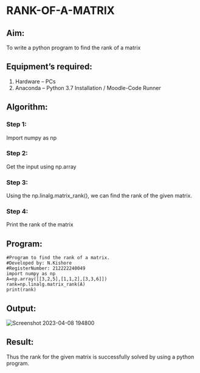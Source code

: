 # RANK-OF-A-MATRIX
## Aim:
To write a python program to find the rank of a matrix
## Equipment’s required:
1. 	Hardware – PCs
2. 	Anaconda – Python 3.7 Installation / Moodle-Code Runner
## Algorithm:
### Step 1: 
Import numpy as np
### Step 2: 
Get the input using np.array
### Step 3:
Using the np.linalg.matrix_rank(), we can find the rank of the given matrix.
### Step 4: 
Print the rank of the matrix
## Program:
```
#Program to find the rank of a matrix.
#Developed by: N.Kishore
#RegisterNumber: 212222240049
import numpy as np
A=np.array([[3,2,5],[1,1,2],[3,3,6]])
rank=np.linalg.matrix_rank(A)
print(rank)
```
## Output:
![Screenshot 2023-04-08 194800](https://user-images.githubusercontent.com/118707090/230726147-d44d841a-35d8-4cf4-ac59-e8525e75f7f6.png)
## Result:
Thus the rank for the given matrix is successfully solved by  using a python program.

